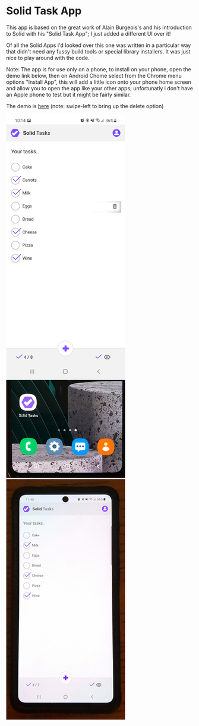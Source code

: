 # Solid Task App

This app is based on the great work of Alain Burgeois's and his introduction to Solid with his "Solid Task App";  I just added a different UI over it!

Of all the Solid Apps i'd looked over this one was written in a particular way that didn't need any fussy build tools or special library installers. It was just nice to play around with the code.

Note: The app is for use only on a phone, to install on your phone,  open the demo link below,  then on Android Chome select from the Chrome menu options "Install App",  this will add a little icon onto your phone home screen and allow you to open the app like your other apps;  unfortunatly i don't have an Apple phone to test but it might be fairly similar.

The demo is [here](https://julian-cole.github.io/solid-task-app/)  (note: swipe-left to bring up the delete option)


<img src="Screenshot_20220503-101407_Chrome.jpg" alt="Solid Task App" width="320"/>

<img src="20220503_113703.jpg" alt="Solid Task App" width="320"/>

<img src="20220503_114013.jpg" alt="Solid Task App" width="320"/>
